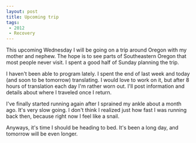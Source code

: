 ```yaml
---
layout: post
title: Upcoming trip
tags: 
 - 2012
 - Recovery
---
```


 This upcoming Wednesday I will be going on a trip around Oregon with my mother and nephew.  The hope is to see parts of Southeastern Oregon that most people never visit.  I spent a good half of Sunday planning the trip.

 I haven't been able to program lately.  I spent the end of last week and today (and soon to be tomorrow) translating.  I would love to work on it, but after 8 hours of translation each day I'm rather worn out.  I'll post information and details about where I traveled once I return.

 I've finally started running again after I sprained my ankle about a month ago.  It's very slow going.  I don't think I realized just how fast I was running back then, because right now I feel like a snail.  

 Anyways, it's time I should be heading to bed.  It's been a long day, and tomorrow will be even longer. 
